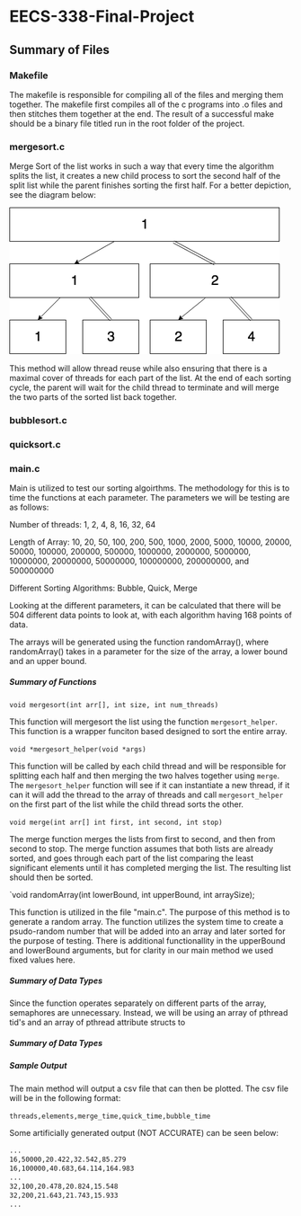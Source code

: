 # EECS-338-Final-Project

## Summary of Files

### Makefile

The makefile is responsible for compiling all of the files and merging them together. The makefile first compiles all of the c programs into .o files and then stitches them together at the end. The result of a successful make should be a binary file titled run in the root folder of the project.

### mergesort.c

Merge Sort of the list works in such a way that every time the algorithm splits the list, it creates a new child process to sort the second half of the split list while the parent finishes sorting the first half. For a better depiction, see the diagram below:

![Merge Sort](images/mergesort.png)

This method will allow thread reuse while also ensuring that there is a maximal cover of threads for each part of the list. At the end of each sorting cycle, the parent will wait for the child thread to terminate and will merge the two parts of the sorted list back together.

### bubblesort.c

### quicksort.c



### main.c

Main is utilized to test our sorting algoirthms. The methodology for this is to time the functions at each parameter. The parameters we will be testing are as follows:

Number of threads: 1, 2, 4, 8, 16, 32, 64

Length of Array: 10, 20, 50, 100, 200, 500, 1000, 2000, 5000, 10000, 20000, 50000, 100000, 200000,
500000, 1000000, 2000000, 5000000, 10000000, 20000000, 50000000, 100000000, 200000000, and 500000000

Different Sorting Algorithms: Bubble, Quick, Merge

Looking at the different parameters, it can be calculated that there will be 504 different data points to look at, with each algorithm having 168 points of data. 

The arrays will be generated using the function randomArray(), where randomArray() takes in a parameter for the size of the array, a lower bound and an upper bound. 

##### Summary of Functions

`void mergesort(int arr[], int size, int num_threads)`

This function will mergesort the list using the function `mergesort_helper`. This function is a wrapper funciton based designed to sort the entire array.

`void *mergesort_helper(void *args)`

This function will be called by each child thread and will be responsible for splitting each half and then merging the two halves together using `merge`. The `mergesort_helper` function will see if it can instantiate a new thread, if it can it will add the thread to the array of threads and call `mergesort_helper` on the first part of the list while the child thread sorts the other.

`void merge(int arr[] int first, int second, int stop)`

The merge function merges the lists from first to second, and then from second to stop. The merge function assumes that both lists are already sorted, and goes through each part of the list comparing the least significant elements until it has completed merging the list. The resulting list should then be sorted.

`void randomArray(int lowerBound, int upperBound, int arraySize);

This function is utilized in the file "main.c". The purpose of this method is to generate a random array. The function utilizes the system time to create a psudo-random number that will be added into an array and later sorted for the purpose of testing. There is additional functionallity in the upperBound and lowerBound arguments, but for clarity in our main method we used fixed values here.

##### Summary of Data Types

Since the function operates separately on different parts of the array, semaphores are unnecessary. Instead, we will be using an array of pthread tid's and an array of pthread attribute structs to

##### Summary of Data Types


##### Sample Output

The main method will output a csv file that can then be plotted. The csv file will be in the following format:

`threads,elements,merge_time,quick_time,bubble_time`

Some artificially generated output (NOT ACCURATE) can be seen below:

```
...
16,50000,20.422,32.542,85.279
16,100000,40.683,64.114,164.983
...
32,100,20.478,20.824,15.548
32,200,21.643,21.743,15.933
...
```
